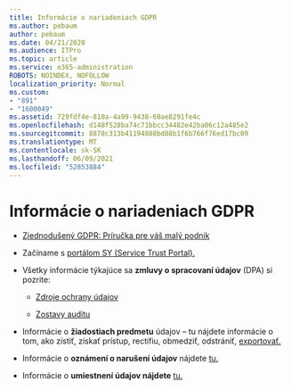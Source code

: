 ```yaml
---
title: Informácie o nariadeniach GDPR
ms.author: pebaum
author: pebaum
ms.date: 04/21/2020
ms.audience: ITPro
ms.topic: article
ms.service: o365-administration
ROBOTS: NOINDEX, NOFOLLOW
localization_priority: Normal
ms.custom:
- "891"
- "1600049"
ms.assetid: 729fdf4e-810a-4a99-9438-60ae8291fe4c
ms.openlocfilehash: d148f528ba74c71bbcc34482e42ba06c12a485e2
ms.sourcegitcommit: 8878c313b41194808bd88b1f6b766f76ed17bc09
ms.translationtype: MT
ms.contentlocale: sk-SK
ms.lasthandoff: 06/09/2021
ms.locfileid: "52853884"
---
```

# <a name="information-about-gdpr"></a>Informácie o nariadeniach GDPR

- [Zjednodušený GDPR: Príručka pre váš malý podnik](/microsoft-365/admin/security-and-compliance/gdpr-compliance)

- Začíname s [portálom SY (Service Trust Portal).](https://servicetrust.microsoft.com/ViewPage/GDPRGetStarted)

- Všetky informácie týkajúce sa **zmluvy o spracovaní údajov** (DPA) si pozrite:

  - [Zdroje ochrany údajov](https://servicetrust.microsoft.com/ViewPage/TrustDocuments)

  - [Zostavy auditu](https://servicetrust.microsoft.com/ViewPage/MSComplianceGuide)

- Informácie o **žiadostiach predmetu** údajov – tu nájdete informácie o tom, ako zistiť, získať prístup, rectifiu, obmedziť, odstrániť, [exportovať.](/microsoft-365/compliance/gdpr-dsr-office365)

- Informácie o **oznámení o narušení údajov** nájdete [tu.](https://servicetrust.microsoft.com/ViewPage/GDPRBreach)

- Informácie o **umiestnení údajov nájdete** [tu.](https://products.office.com/where-is-your-data-located?ms.officeurl=datamaps&amp;geo=All#All)
